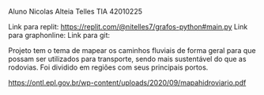 Aluno Nicolas Alteia Telles
TIA 42010225

Link para replit: https://replit.com/@nitelles7/grafos-python#main.py
Link para graphonline:
Link para git:


Projeto tem o tema de mapear os caminhos fluviais de forma geral para que possam ser utilizados para transporte, sendo mais sustentável do que as rodovias. Foi dividido em regiões com seus principais portos.
 

https://ontl.epl.gov.br/wp-content/uploads/2020/09/mapahidroviario.pdf
